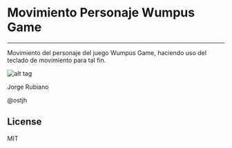 Movimiento Personaje Wumpus Game
=========
--------------

Movimiento del personaje del juego Wumpus Game, haciendo uso del teclado de movimiento para tal fin.


![alt tag](https://db.tt/aKL4PEkH)


Jorge Rubiano

@ostjh

License
----

MIT
